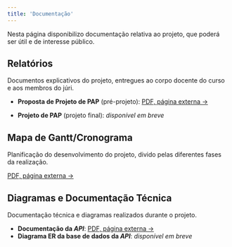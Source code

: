 ```yaml
---
title: 'Documentação'
---
```


Nesta página disponibilizo documentação relativa ao projeto, que poderá ser útil e de interesse público.


## Relatórios

Documentos explicativos do projeto, entregues ao corpo docente do curso e aos membros do júri.

- **Proposta de Projeto de PAP** (pré-projeto): [PDF, página externa &rarr;](files/relatorio_proposta_PAP.pdf)

- **Projeto de PAP** (projeto final): *disponível em breve*


## Mapa de Gantt/Cronograma

Planificação do desenvolvimento do projeto, divido pelas diferentes fases da realização.

[PDF, página externa &rarr;](files/mapa_gantt.pdf)


## Diagramas e Documentação Técnica

Documentação técnica e diagramas realizados durante o projeto.

- **Documentação da *API***: [PDF, página externa &rarr;](files/api_docs.pdf)
- **Diagrama ER da base de dados da *API***: *disponível em breve*
